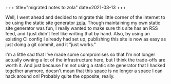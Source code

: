 +++
title="migrated notes to zola"
date=2021-03-13
+++

Well, I went ahead and decided to migrate this little corner of the internet to be using the static site generator [zola](getzola.org/).  Though maintaining my own static site generator was fun, I really wanted to make sure this site has an RSS feed, and I just didn't feel like writing that by hand.  Also, by using an existing CI config I already had set up, publishing this site is now as easy as just doing a git commit, and it "just works."

I'm a little sad that I've made some compromises so that I'm not longer actually owning a lot of the infrastructure here, but I think the trade-offs are worth it.  And just because I'm not using a static site generator that I hacked together anymore, doesn't mean that this space is no longer a space I can hack around on!  Probably quite the opposite, really.